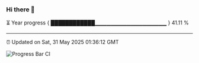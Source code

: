 ### Hi there 👋

⏳ Year progress { ████████████▁▁▁▁▁▁▁▁▁▁▁▁▁▁▁▁▁▁ } 41.11 %

---

⏰ Updated on Sat, 31 May 2025 01:36:12 GMT

![Progress Bar CI](https://github.com/liununu/liununu/workflows/Progress%20Bar%20CI/badge.svg)

